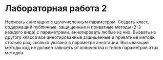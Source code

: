 # Лабораторная работа 2

Написать аннотацию с целочисленным параметром. 
Создать класс, содержащий публичные, защищенные и 
приватные методы (2-3 каждого вида) с параметрами, 
аннотировать любые из них. Вызвать из другого класса 
все аннотированные защищенные и приватные методы столько раз, 
сколько указано в параметре аннотации. 
Вызывающий методы код не должен зависеть от количества 
и типов параметров этих методов.